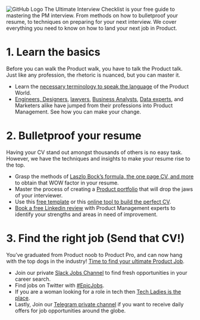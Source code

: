 ![GitHub Logo](https://github.com/product-school/Product-Management-Interview-Checklist/blob/master/Screen%20Shot%202019-06-13%20at%2013.13.11.png)
The Ultimate Interview Checklist is your free guide to mastering the PM interview. From methods on how to bulletproof your resume, to techniques on preparing for your next interview. We cover everything you need to know on how to land your next job in Product.

# 1. Learn the basics
Before you can walk the Product walk, you have to talk the Product talk. Just like any profession, the rhetoric is nuanced, but you can master it.
- Learn the [necessary terminology to speak the language](https://docs.google.com/spreadsheets/d/1O4N2pu6Mu-UBhUR3pdbv6dcjNecu7oMdIX1jZkBSUxE/edit#gid=0) of the Product World.
- [Engineers, Designers](https://www.productschool.com/blog/product-management-2/transition-ux-design-product-management/), [lawyers](https://www.youtube.com/watch?v=vmqq4WYhZ10), [Business Analysts](https://www.productschool.com/blog/product-management-2/experience/transitioning-from-analytics-to-product-management/), [Data experts](https://www.youtube.com/watch?v=Y__ofC19MUU), and Marketers alike have jumped from their professions into Product Management. See how you can make your change.
# 2. Bulletproof your resume
Having your CV stand out amongst thousands of others is no easy task. However, we have the techniques and insights to make your resume rise to the top.
- Grasp the methods of [Laszlo Bock’s formula, the one page CV, and more](https://www.productschool.com/blog/product-management-2/resume-product-manager-cv/) to obtain that WOW factor in your resume.
- Master the process of creating a [Product portfolio](https://www.productschool.com/blog/product-management-2/five-ways-create-product-management-portfolio/) that will drop the jaws of your interviewer.
- Use this [free template](https://docs.google.com/document/d/1ptflCdyazvRdy9Jd65_LlZZfAEp3s_17z7KoshLhbfc/edit) or this [online tool to build the perfect CV](https://flowcv.io/).
- [Book a free Linkedin review](https://productschool-linkedin-review.youcanbook.me/?SRC=github&CMG=interviewchecklist) with Product Management experts to identify your strengths and areas in need of improvement.
# 3. Find the right job (Send that CV!)
You’ve graduated from Product noob to Product Pro, and can now hang with the top dogs in the industry! [Time to find your ultimate Product Job](https://www.productschool.com/job-portal/).
- Join our private [Slack Jobs Channel](https://product-school.slack.com/messages/C0EP5DG9H/) to find fresh opportunities in your career search. 
- Find jobs on Twitter with [#EpicJobs](https://epicjobs.co/).
- If you are a woman looking for a role in tech then [Tech Ladies is the place](https://www.hiretechladies.com/).
- Lastly, Join our [Telegram private channel](https://www.productschool.com/telegram-community/) if you want to receive daily offers for job opportunities around the globe.
